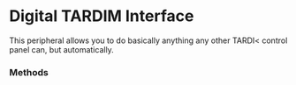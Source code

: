 # Digital TARDIM Interface
This peripheral allows you to do basically anything any other TARDI< control panel can, but automatically.

### Methods

